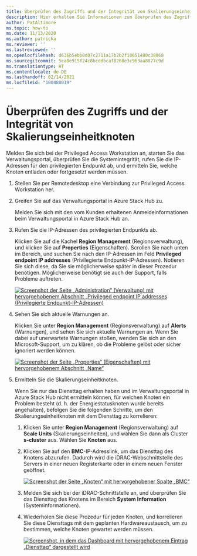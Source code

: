 ```yaml
---
title: Überprüfen des Zugriffs und der Integrität von Skalierungseinheitknoten
description: Hier erhalten Sie Informationen zum Überprüfen des Zugriffs und der Integrität von Skalierungseinheitknoten.
author: PatAltimore
ms.topic: how-to
ms.date: 11/13/2020
ms.author: patricka
ms.reviewer: ''
ms.lastreviewed: ''
ms.openlocfilehash: d636b5ebb0d07c2711a17b2b2f10651480c38068
ms.sourcegitcommit: 5ea0e915f24c8bcddbcaf8268e3c963aa8877c9d
ms.translationtype: HT
ms.contentlocale: de-DE
ms.lasthandoff: 02/14/2021
ms.locfileid: "100488019"
---
```

# <a name="verifying-scale-unit-node-access-and-health"></a>Überprüfen des Zugriffs und der Integrität von Skalierungseinheitknoten

Melden Sie sich bei der Privileged Access Workstation an, starten Sie das Verwaltungsportal, überprüfen Sie die Systemintegrität, rufen Sie die IP-Adressen für den privilegierten Endpunkt ab, und ermitteln Sie, welche Knoten entladen oder fortgesetzt werden müssen.

1.  Stellen Sie per Remotedesktop eine Verbindung zur Privileged Access Workstation her.

2.  Greifen Sie auf das Verwaltungsportal in Azure Stack Hub zu.

    Melden Sie sich mit den vom Kunden erhaltenen Anmeldeinformationen beim Verwaltungsportal in Azure Stack Hub an.
        
3.  Rufen Sie die IP-Adressen des privilegierten Endpunkts ab.


    Klicken Sie auf die Kachel **Region Management** (Regionsverwaltung), und klicken Sie auf **Properties** (Eigenschaften). Scrollen Sie nach unten im Bereich, und suchen Sie nach den IP-Adressen im Feld **Privileged endpoint IP addresses** (Privilegierte Endpunkt-IP-Adressen). Notieren Sie sich diese, da Sie sie möglicherweise später in dieser Prozedur benötigen. Möglicherweise benötigt sie auch der Support, falls Probleme auftreten.

    [![Screenshot der Seite „Administration“ (Verwaltung) mit hervorgehobenem Abschnitt „Privileged endpoint IP addresses (Privilegierte Endpunkt-IP-Adressen)](media/image-18-inline.png)](media/image-18-expanded.png#lightbox)
    
4.  Sehen Sie sich aktuelle Warnungen an.

    Klicken Sie unter **Region Management** (Regionsverwaltung) auf **Alerts** (Warnungen), und sehen Sie sich aktuelle Warnungen an. Wenn Sie dabei auf unerwartete Warnungen stoßen, wenden Sie sich an den Microsoft-Support, um zu klären, ob die Probleme gelöst oder sicher ignoriert werden können.
    
    [![Screenshot der Seite „Properties“ (Eigenschaften) mit hervorgehobenem Abschnitt „Name“](media/image-19-inline.png)](media/image-19-expanded.png#lightbox)
    
5.  Ermitteln Sie die Skalierungseinheitknoten.

    Wenn Sie nur das Diensttag erhalten haben und im Verwaltungsportal in Azure Stack Hub nicht ermitteln können, für welchen Knoten ein Problem besteht (d. h. der Energiestatusknoten wurde bereits angehalten), befolgen Sie die folgenden Schritte, um den Skalierungseinheitknoten mit dem Diensttag zu korrelieren:
    
    1.  Klicken Sie unter **Region Management** (Regionsverwaltung) auf **Scale Units** (Skalierungseinheiten), und wählen Sie dann als Cluster **s-cluster** aus. Wählen Sie **Knoten** aus.
    
    1.  Klicken Sie auf den **BMC**-IP-Adresslink, um das Diensttag des Knotens abzurufen. Dadurch wird die iDRAC-Webschnittstelle des Servers in einer neuen Registerkarte oder in einem neuen Fenster geöffnet.

        [![Screenshot der Seite „Knoten“ mit hervorgehobener Spalte „BMC“](media/image-20-inline.png)](media/image-20-expanded.png#lightbox) 
    
    1.  Melden Sie sich bei der iDRAC-Schnittstelle an, und überprüfen Sie das Diensttag des Knotens im Bereich **System Information** (Systeminformationen).
    
    1.  Wiederholen Sie diese Prozedur für jeden Knoten, und korrelieren Sie diese Diensttags mit dem geplanten Hardwareaustausch, um zu bestimmen, welche Knoten gewartet werden müssen.

        [![Screenshot, in dem das Dashboard mit hervorgehobenem Eintrag „Diensttag“ dargestellt wird](media/image-21-inline.png)](media/image-21-expanded.png#lightbox)
    
